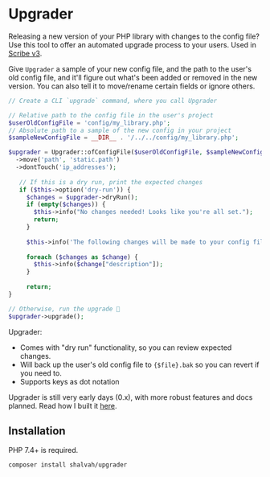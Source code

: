 # Upgrader

Releasing a new version of your PHP library with changes to the config file? Use this tool to offer an automated upgrade process to your users. Used in [Scribe v3](https://scribe.knuckles.wtf/laravel/migrating-v3).

Give `Upgrader` a sample of your new config file, and the path to the user's old config file, and it'll figure out what's been added or removed in the new version. You can also tell it to move/rename certain fields or ignore others.

```php
// Create a CLI `upgrade` command, where you call Upgrader

// Relative path to the config file in the user's project
$userOldConfigFile = 'config/my_library.php'; 
// Absolute path to a sample of the new config in your project
$sampleNewConfigFile = __DIR__ . '/../../config/my_library.php';

$upgrader = Upgrader::ofConfigFile($userOldConfigFile, $sampleNewConfigFile)
  ->move('path', 'static.path')
  ->dontTouch('ip_addresses');
   
   // If this is a dry run, print the expected changes
   if ($this->option('dry-run')) {
     $changes = $upgrader->dryRun();
     if (empty($changes)) {
       $this->info("No changes needed! Looks like you're all set.");
       return;
     }
     
     $this->info('The following changes will be made to your config file:');
     
     foreach ($changes as $change) {
       $this->info($change["description"]);
     }
     
     return;
}

// Otherwise, run the upgrade 🚀
$upgrader->upgrade();
```

Upgrader:
- Comes with "dry run" functionality, so you can review expected changes.
- Will back up the user's old config file to `{$file}.bak` so you can revert if you need to.
- Supports keys as dot notation

Upgrader is still very early days (0.x), with more robust features and docs planned. Read how I built it [here](https://blog.shalvah.me/posts/implementing-programmatic-file-transformations-in-php).

## Installation
PHP 7.4+ is required.

```bash
composer install shalvah/upgrader
```